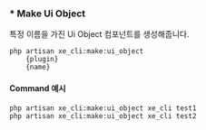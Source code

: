 ### * Make Ui Object

특정 이름을 가진 Ui Object 컴포넌트를 생성해줍니다.

```
php artisan xe_cli:make:ui_object 
    {plugin}
    {name} 
```

#### Command 예시

```
php artisan xe_cli:make:ui_object xe_cli test1   
php artisan xe_cli:make:ui_object xe_cli test2   
```
<br>
